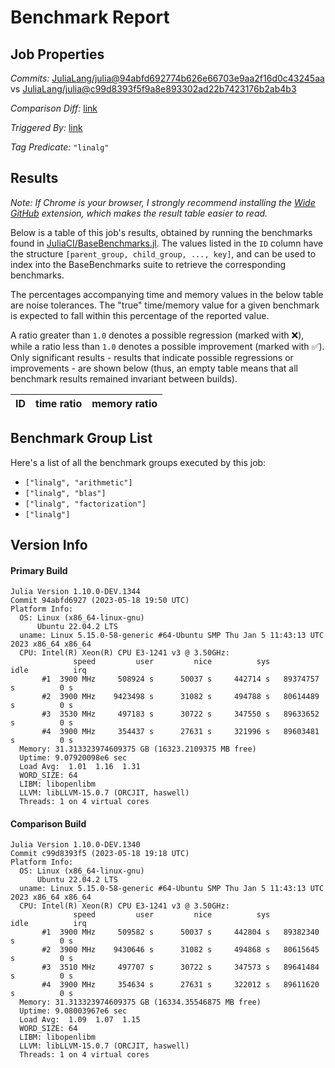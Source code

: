 # Benchmark Report

## Job Properties

*Commits:* [JuliaLang/julia@94abfd692774b626e66703e9aa2f16d0c43245aa](https://github.com/JuliaLang/julia/commit/94abfd692774b626e66703e9aa2f16d0c43245aa) vs [JuliaLang/julia@c99d8393f5f9a8e893302ad22b7423176b2ab4b3](https://github.com/JuliaLang/julia/commit/c99d8393f5f9a8e893302ad22b7423176b2ab4b3)

*Comparison Diff:* [link](https://github.com/JuliaLang/julia/compare/c99d8393f5f9a8e893302ad22b7423176b2ab4b3..94abfd692774b626e66703e9aa2f16d0c43245aa)

*Triggered By:* [link](https://github.com/JuliaLang/julia/pull/49865#issuecomment-1553567337)

*Tag Predicate:* `"linalg"`

## Results

*Note: If Chrome is your browser, I strongly recommend installing the [Wide GitHub](https://chrome.google.com/webstore/detail/wide-github/kaalofacklcidaampbokdplbklpeldpj?hl=en)
extension, which makes the result table easier to read.*

Below is a table of this job's results, obtained by running the benchmarks found in
[JuliaCI/BaseBenchmarks.jl](https://github.com/JuliaCI/BaseBenchmarks.jl). The values
listed in the `ID` column have the structure `[parent_group, child_group, ..., key]`,
and can be used to index into the BaseBenchmarks suite to retrieve the corresponding
benchmarks.

The percentages accompanying time and memory values in the below table are noise tolerances. The "true"
time/memory value for a given benchmark is expected to fall within this percentage of the reported value.

A ratio greater than `1.0` denotes a possible regression (marked with :x:), while a ratio less
than `1.0` denotes a possible improvement (marked with :white_check_mark:). Only significant results - results
that indicate possible regressions or improvements - are shown below (thus, an empty table means that all
benchmark results remained invariant between builds).

| ID | time ratio | memory ratio |
|----|------------|--------------|

## Benchmark Group List

Here's a list of all the benchmark groups executed by this job:

- `["linalg", "arithmetic"]`
- `["linalg", "blas"]`
- `["linalg", "factorization"]`
- `["linalg"]`

## Version Info

#### Primary Build

```
Julia Version 1.10.0-DEV.1344
Commit 94abfd6927 (2023-05-18 19:50 UTC)
Platform Info:
  OS: Linux (x86_64-linux-gnu)
      Ubuntu 22.04.2 LTS
  uname: Linux 5.15.0-58-generic #64-Ubuntu SMP Thu Jan 5 11:43:13 UTC 2023 x86_64 x86_64
  CPU: Intel(R) Xeon(R) CPU E3-1241 v3 @ 3.50GHz: 
              speed         user         nice          sys         idle          irq
       #1  3900 MHz     508924 s      50037 s     442714 s   89374757 s          0 s
       #2  3900 MHz    9423498 s      31082 s     494788 s   80614489 s          0 s
       #3  3530 MHz     497183 s      30722 s     347550 s   89633652 s          0 s
       #4  3900 MHz     354437 s      27631 s     321996 s   89603481 s          0 s
  Memory: 31.313323974609375 GB (16323.2109375 MB free)
  Uptime: 9.07920098e6 sec
  Load Avg:  1.01  1.16  1.31
  WORD_SIZE: 64
  LIBM: libopenlibm
  LLVM: libLLVM-15.0.7 (ORCJIT, haswell)
  Threads: 1 on 4 virtual cores

```

#### Comparison Build

```
Julia Version 1.10.0-DEV.1340
Commit c99d8393f5 (2023-05-18 19:18 UTC)
Platform Info:
  OS: Linux (x86_64-linux-gnu)
      Ubuntu 22.04.2 LTS
  uname: Linux 5.15.0-58-generic #64-Ubuntu SMP Thu Jan 5 11:43:13 UTC 2023 x86_64 x86_64
  CPU: Intel(R) Xeon(R) CPU E3-1241 v3 @ 3.50GHz: 
              speed         user         nice          sys         idle          irq
       #1  3900 MHz     509582 s      50037 s     442804 s   89382340 s          0 s
       #2  3900 MHz    9430646 s      31082 s     494868 s   80615645 s          0 s
       #3  3510 MHz     497707 s      30722 s     347573 s   89641484 s          0 s
       #4  3900 MHz     354634 s      27631 s     322012 s   89611620 s          0 s
  Memory: 31.313323974609375 GB (16334.35546875 MB free)
  Uptime: 9.08003967e6 sec
  Load Avg:  1.09  1.07  1.15
  WORD_SIZE: 64
  LIBM: libopenlibm
  LLVM: libLLVM-15.0.7 (ORCJIT, haswell)
  Threads: 1 on 4 virtual cores

```
